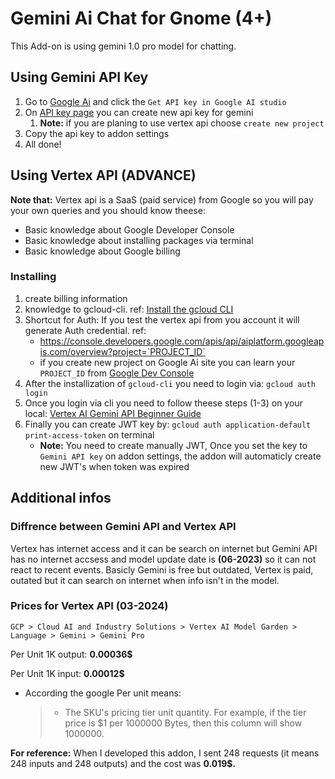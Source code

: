 # Gemini Ai Chat for Gnome (4+)

This Add-on is using gemini 1.0 pro model for chatting.

## Using Gemini API Key

1. Go to [Google Ai](https://ai.google.dev/) and click the `Get API key in Google AI studio`
2. On [API key page](https://aistudio.google.com/app/apikey) you can create new api key for gemini
   1. **Note:** if you are planing to use vertex api choose `create new project`
3. Copy the api key to addon settings
4. All done!

## Using Vertex API (ADVANCE)

**Note that:** Vertex api is a SaaS (paid service) from Google so you will pay your own queries and  you should know theese:

* Basic knowledge about Google Developer Console
* Basic knowledge about installing packages via terminal
* Basic knowledge about Google billing

### Installing

1. create billing information
2. knowledge to gcloud-cli. ref: [Install the gcloud CLI](https://cloud.google.com/sdk/docs/install)
3. Shortcut for Auth: If you test the vertex api from you account it will generate Auth credential. ref:
   * https://console.developers.google.com/apis/api/aiplatform.googleapis.com/overview?project=`PROJECT_ID`
   * if you create new project on Google Ai site you can learn your `PROJECT_ID` from [Google Dev Console](https://console.cloud.google.com/cloud-resource-manager)
4. After the installization of `gcloud-cli` you need to login via: `gcloud auth login`
5. Once you login via cli you need to follow theese steps (1-3) on your local: [Vertex AI Gemini API Beginner Guide](https://cloud.google.com/vertex-ai/generative-ai/docs/start/quickstarts/quickstart-multimodal?cloudshell=true#gemini-beginner-samples-drest)
6. Finally you can create JWT key by: `gcloud auth application-default print-access-token` on terminal
   * **Note:** You need to create manually JWT, Once you set the key to `Gemini API key` on addon settings, the addon will automaticly create new JWT's when token was expired

## Additional infos

### Diffrence between Gemini API and Vertex API

Vertex has internet access and it can be search on internet but Gemini API has no internet accsess and model update date is **(06-2023)** so it can not react to recent events. Basicly Gemini is free but outdated, Vertex is paid, outated but it can search  on internet when info isn't in the model.

### Prices for Vertex API (03-2024)

`GCP > Cloud AI and Industry Solutions > Vertex AI Model Garden > Language > Gemini > Gemini Pro`

Per Unit 1K output: **0.00036$**

Per Unit 1K input: **0.00012$**

* According the google Per unit means:
  > * The SKU's pricing tier unit quantity. For example, if the tier price is \$1 per 1000000 Bytes, then this column will show 1000000.

**For reference:** When I developed this addon, I sent 248 requests (it means 248 inputs and 248 outputs) and the cost was **0.019$.**

